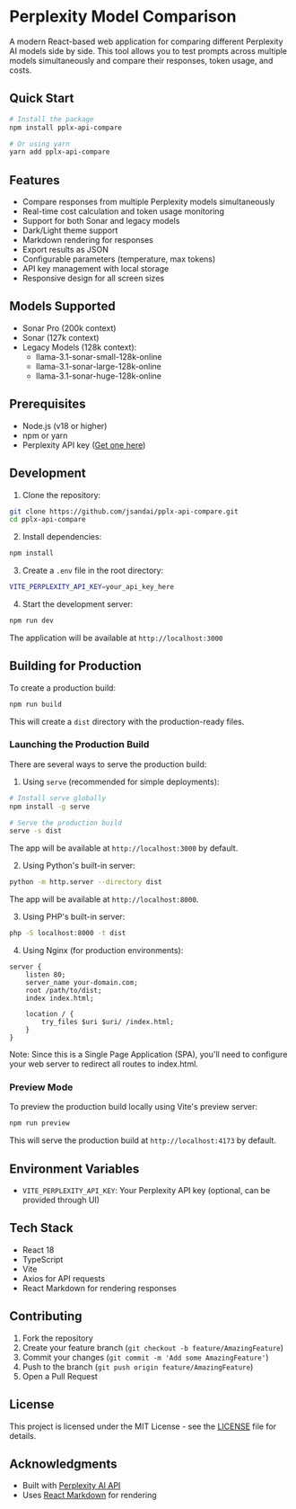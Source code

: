 # Perplexity Model Comparison

A modern React-based web application for comparing different Perplexity AI models side by side. This tool allows you to test prompts across multiple models simultaneously and compare their responses, token usage, and costs.

## Quick Start

```bash
# Install the package
npm install pplx-api-compare

# Or using yarn
yarn add pplx-api-compare
```

## Features

- Compare responses from multiple Perplexity models simultaneously
- Real-time cost calculation and token usage monitoring
- Support for both Sonar and legacy models
- Dark/Light theme support
- Markdown rendering for responses
- Export results as JSON
- Configurable parameters (temperature, max tokens)
- API key management with local storage
- Responsive design for all screen sizes

## Models Supported

- Sonar Pro (200k context)
- Sonar (127k context)
- Legacy Models (128k context):
  - llama-3.1-sonar-small-128k-online
  - llama-3.1-sonar-large-128k-online
  - llama-3.1-sonar-huge-128k-online

## Prerequisites

- Node.js (v18 or higher)
- npm or yarn
- Perplexity API key ([Get one here](https://www.perplexity.ai/))

## Development

1. Clone the repository:
```bash
git clone https://github.com/jsandai/pplx-api-compare.git
cd pplx-api-compare
```

2. Install dependencies:
```bash
npm install
```

3. Create a `.env` file in the root directory:
```bash
VITE_PERPLEXITY_API_KEY=your_api_key_here
```

4. Start the development server:
```bash
npm run dev
```

The application will be available at `http://localhost:3000`

## Building for Production

To create a production build:

```bash
npm run build
```

This will create a `dist` directory with the production-ready files.

### Launching the Production Build

There are several ways to serve the production build:

1. Using `serve` (recommended for simple deployments):
```bash
# Install serve globally
npm install -g serve

# Serve the production build
serve -s dist
```
The app will be available at `http://localhost:3000` by default.

2. Using Python's built-in server:
```bash
python -m http.server --directory dist
```
The app will be available at `http://localhost:8000`.

3. Using PHP's built-in server:
```bash
php -S localhost:8000 -t dist
```

4. Using Nginx (for production environments):
```nginx
server {
    listen 80;
    server_name your-domain.com;
    root /path/to/dist;
    index index.html;

    location / {
        try_files $uri $uri/ /index.html;
    }
}
```

Note: Since this is a Single Page Application (SPA), you'll need to configure your web server to redirect all routes to index.html.

### Preview Mode

To preview the production build locally using Vite's preview server:

```bash
npm run preview
```

This will serve the production build at `http://localhost:4173` by default.

## Environment Variables

- `VITE_PERPLEXITY_API_KEY`: Your Perplexity API key (optional, can be provided through UI)

## Tech Stack

- React 18
- TypeScript
- Vite
- Axios for API requests
- React Markdown for rendering responses

## Contributing

1. Fork the repository
2. Create your feature branch (`git checkout -b feature/AmazingFeature`)
3. Commit your changes (`git commit -m 'Add some AmazingFeature'`)
4. Push to the branch (`git push origin feature/AmazingFeature`)
5. Open a Pull Request

## License

This project is licensed under the MIT License - see the [LICENSE](LICENSE) file for details.

## Acknowledgments

- Built with [Perplexity AI API](https://docs.perplexity.ai/)
- Uses [React Markdown](https://github.com/remarkjs/react-markdown) for rendering 